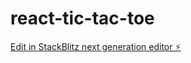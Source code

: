 # react-tic-tac-toe

[Edit in StackBlitz next generation editor ⚡️](https://stackblitz.com/~/github.com/tiffaniero/react-tic-tac-toe)